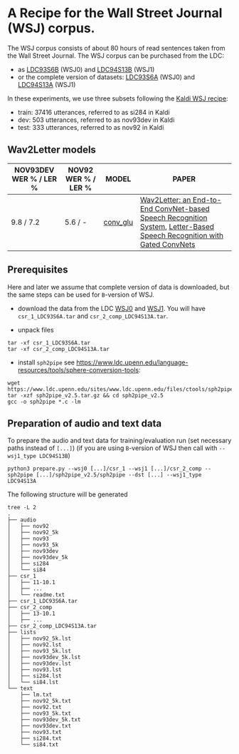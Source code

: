 # A Recipe for the Wall Street Journal (WSJ) corpus.

The WSJ corpus consists of about 80 hours of read sentences taken from the Wall Street Journal. The WSJ corpus can be purchased from the LDC:
- as [LDC93S6B](https://catalog.ldc.upenn.edu/LDC93S6B) (WSJ0) and [LDC94S13B](https://catalog.ldc.upenn.edu/LDC94S13B) (WSJ1)
- or the complete version of datasets: [LDC93S6A](https://catalog.ldc.upenn.edu/LDC93S6A) (WSJ0) and [LDC94S13A](https://catalog.ldc.upenn.edu/LDC94S13A) (WSJ1)

In these experiments, we use three subsets following the [Kaldi WSJ recipe](https://github.com/kaldi-asr/kaldi/blob/master/egs/wsj/):

- train: 37416 utterances, referred to as si284 in Kaldi
- dev: 503 utterances, referred to as nov93dev in Kaldi
- test: 333 utterances, referred to as nov92 in Kaldi

## Wav2Letter models
| NOV93DEV WER % / LER % | NOV92 WER % / LER % | MODEL                                                                                                      | PAPER                                                                                                     |
|-------------------------|-------------------------|------------------------------------------------------------------------------------------------------------|-----------------------------------------------------------------------------------------------------------|
| 9.8 / 7.2 | 5.6 / - | [conv_glu](https://github.com/facebookresearch/wav2letter/tree/master/recipes/models/conv_glu/wsj) | [Wav2Letter: an End-to-End ConvNet-based Speech Recognition System](https://arxiv.org/pdf/1609.03193.pdf), [Letter-Based Speech Recognition with Gated ConvNets](https://arxiv.org/pdf/1712.09444.pdf) |

## Prerequisites
Here and later we assume that complete version of data is downloaded, but the same steps can be used for `B`-version of WSJ.

- download the data from the LDC [WSJ0](https://catalog.ldc.upenn.edu/LDC93S6A) and [WSJ1](https://catalog.ldc.upenn.edu/LDC94S13A). You will have `csr_1_LDC93S6A.tar` and `csr_2_comp_LDC94S13A.tar`.

- unpack files
```
tar -xf csr_1_LDC93S6A.tar
tar -xf csr_2_comp_LDC94S13A.tar
```

- install `sph2pipe` see https://www.ldc.upenn.edu/language-resources/tools/sphere-conversion-tools:
```  
wget https://www.ldc.upenn.edu/sites/www.ldc.upenn.edu/files/ctools/sph2pipe_v2.5.tar.gz
tar -xzf sph2pipe_v2.5.tar.gz && cd sph2pipe_v2.5
gcc -o sph2pipe *.c -lm
```

## Preparation of audio and text data

To prepare the audio and text data for training/evaluation run (set necessary paths instead of `[...]`)
(if you are using `B`-version of WSJ then call with `--wsj1_type LDC94S13B`)
```
python3 prepare.py --wsj0 [...]/csr_1 --wsj1 [...]/csr_2_comp --sph2pipe [...]/sph2pipe_v2.5/sph2pipe --dst [...] --wsj1_type LDC94S13A
```

The following structure will be generated
```
tree -L 2
.
├── audio
│   ├── nov92
│   ├── nov92_5k
│   ├── nov93
│   ├── nov93_5k
│   ├── nov93dev
│   ├── nov93dev_5k
│   ├── si284
│   └── si84
├── csr_1
│   ├── 11-10.1
│   ├── ...
│   └── readme.txt
├── csr_1_LDC93S6A.tar
├── csr_2_comp
│   ├── 13-10.1
│   ├── ...
├── csr_2_comp_LDC94S13A.tar
├── lists
│   ├── nov92_5k.lst
│   ├── nov92.lst
│   ├── nov93_5k.lst
│   ├── nov93dev_5k.lst
│   ├── nov93dev.lst
│   ├── nov93.lst
│   ├── si284.lst
│   └── si84.lst
└── text
    ├── lm.txt
    ├── nov92_5k.txt
    ├── nov92.txt
    ├── nov93_5k.txt
    ├── nov93dev_5k.txt
    ├── nov93dev.txt
    ├── nov93.txt
    ├── si284.txt
    └── si84.txt
```
